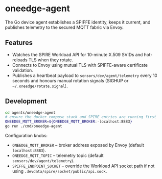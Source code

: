 # oneedge-agent

The Go device agent establishes a SPIFFE identity, keeps it current, and publishes telemetry to the secured MQTT fabric via Envoy.

## Features

- Watches the SPIRE Workload API for 10-minute X.509 SVIDs and hot-reloads TLS when they rotate.
- Connects to Envoy using mutual TLS with SPIFFE-aware certificate validation.
- Publishes a heartbeat payload to `sensors/dev/agent/telemetry` every 10 seconds and honours manual rotation signals (SIGHUP or `~/.oneedge/rotate.signal`).

## Development

```bash
cd agents/oneedge-agent
# ensure the docker compose stack and SPIRE entries are running first
ONEEDGE_MQTT_BROKER=${ONEEDGE_MQTT_BROKER:-localhost:8883}
go run ./cmd/oneedge-agent
```

Configuration knobs:

- `ONEEDGE_MQTT_BROKER` – broker address exposed by Envoy (default `localhost:8883`).
- `ONEEDGE_MQTT_TOPIC` – telemetry topic (default `sensors/dev/agent/telemetry`).
- `SPIFFE_ENDPOINT_SOCKET` – override the Workload API socket path if not using `.devdata/spire/socket/public/api.sock`.
